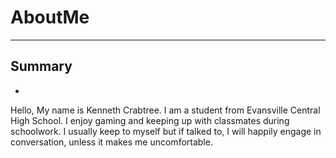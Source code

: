 # AboutMe
---
## Summary
-
Hello, My name is Kenneth Crabtree. I am a student from Evansville Central High School. I enjoy gaming and keeping up with classmates during schoolwork. I usually keep to myself but if talked to, I will happily engage in conversation, unless it makes me uncomfortable. 
